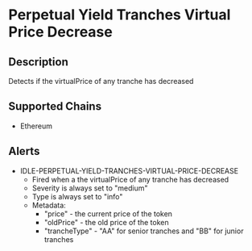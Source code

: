 # Perpetual Yield Tranches Virtual Price Decrease

## Description

Detects if the virtualPrice of any tranche has decreased

## Supported Chains

- Ethereum

## Alerts

- IDLE-PERPETUAL-YIELD-TRANCHES-VIRTUAL-PRICE-DECREASE
  - Fired when a the virtualPrice of any tranche has decreased
  - Severity is always set to "medium"
  - Type is always set to "info"
  - Metadata:
    - "price" - the current price of the token
    - "oldPrice" - the old price of the token
    - "trancheType" - "AA" for senior tranches and "BB" for junior tranches
